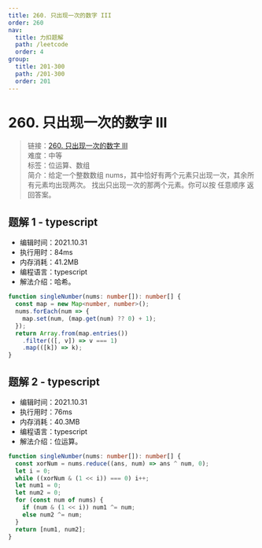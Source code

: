 ```yaml
---
title: 260. 只出现一次的数字 III
order: 260
nav:
  title: 力扣题解
  path: /leetcode
  order: 4
group:
  title: 201-300
  path: /201-300
  order: 201
---
```


# 260. 只出现一次的数字 III

> 链接：[260. 只出现一次的数字 III](https://leetcode-cn.com/problems/single-number-iii/)  
> 难度：中等  
> 标签：位运算、数组  
> 简介：给定一个整数数组 nums，其中恰好有两个元素只出现一次，其余所有元素均出现两次。 找出只出现一次的那两个元素。你可以按 任意顺序 返回答案。

## 题解 1 - typescript

- 编辑时间：2021.10.31
- 执行用时：84ms
- 内存消耗：41.2MB
- 编程语言：typescript
- 解法介绍：哈希。

```typescript
function singleNumber(nums: number[]): number[] {
  const map = new Map<number, number>();
  nums.forEach(num => {
    map.set(num, (map.get(num) ?? 0) + 1);
  });
  return Array.from(map.entries())
    .filter(([, v]) => v === 1)
    .map(([k]) => k);
}
```

## 题解 2 - typescript

- 编辑时间：2021.10.31
- 执行用时：76ms
- 内存消耗：40.3MB
- 编程语言：typescript
- 解法介绍：位运算。

```typescript
function singleNumber(nums: number[]): number[] {
  const xorNum = nums.reduce((ans, num) => ans ^ num, 0);
  let i = 0;
  while ((xorNum & (1 << i)) === 0) i++;
  let num1 = 0;
  let num2 = 0;
  for (const num of nums) {
    if (num & (1 << i)) num1 ^= num;
    else num2 ^= num;
  }
  return [num1, num2];
}
```
